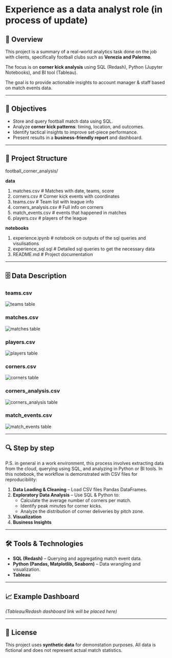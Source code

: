 # Experience as a data analyst role (in process of update)

## 📌 Overview

This project is a summary of a real-world analytics task done on the job with clients, specifically football clubs such as **Venezia and Palermo**.  

The focus is on **corner kick analysis** using SQL (Redash), Python (Jupyter Notebooks), and BI tool (Tableau).  

The goal is to provide actionable insights to account manager & staff based on match events data.

---

## 🎯 Objectives

- Store and query football match data using SQL.
- Analyze **corner kick patterns**: timing, location, and outcomes.
- Identify tactical insights to improve set-piece performance.
- Present results in a **business-friendly report** and dashboard.

---

## 📂 Project Structure

football_corner_analysis/

**data**
1. matches.csv # Matches with date, teams, score
2. corners.csv # Corner kick events with coordinates
3. teams.csv # Team list with league info
4. corners_analysis.csv # Full info on corners
5. match_events.csv # events that happened in matches
6. players.csv # players of the league

**notebooks**
1. experience.ipynb # notebook on outputs of the sql queries and visulisations
2. experience_sql.sql # Detailed sql queries to get the necessary data
3. README.md # Project documentation

---

## 🗄 Data Description

### **teams.csv**

![teams table](/Users/amastikbayev/Desktop/temp/experience/images/teams.png)

### **matches.csv**

![matches table](/Users/amastikbayev/Desktop/temp/experience/images/matches.png)

### **players.csv**

![players table](/Users/amastikbayev/Desktop/temp/experience/images/players.png)

### **corners.csv**

![corners table](/Users/amastikbayev/Desktop/temp/experience/images/corners.png)

### **corners_analysis.csv**

![corners_analysis table](/Users/amastikbayev/Desktop/temp/experience/images/corners_analysis.png)

### **match_events.csv**

![match_events table](/Users/amastikbayev/Desktop/temp/experience/images/match_events.png)


---

## 🔍 Step by step

P.S. in general in a work environment, this process involves extracting data from the cloud, querying using SQL, and analyzing in Python or BI tools. In this notebook, the workflow is demonstrated with CSV files for reproducibility: 

1. **Data Loading & Cleaning** – Load CSV files Pandas DataFrames.
2. **Exploratory Data Analysis** – Use SQL & Python to:
   - Calculate the average number of corners per match.
   - Identify peak minutes for corner kicks.
   - Analyze the distribution of corner deliveries by pitch zone.
3. **Visualization**
4. **Business Insights**

---

## 🛠 Tools & Technologies
- **SQL (Redash)** – Querying and aggregating match event data.
- **Python (Pandas, Matplotlib, Seaborn)** – Data wrangling and visualization.
- **Tableau**

---

## 📈 Example Dashboard

*(Tableau/Redash dashboard link will be placed here)*

---

## 📜 License

This project uses **synthetic data** for demonstation purposes. All data is fictional and does not represent actual match statistics.

